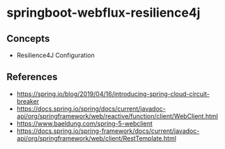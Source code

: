 # springboot-webflux-resilience4j

## Concepts

- Resilience4J Configuration

## References

- https://spring.io/blog/2019/04/16/introducing-spring-cloud-circuit-breaker
- https://docs.spring.io/spring/docs/current/javadoc-api/org/springframework/web/reactive/function/client/WebClient.html
- https://www.baeldung.com/spring-5-webclient
- https://docs.spring.io/spring-framework/docs/current/javadoc-api/org/springframework/web/client/RestTemplate.html

